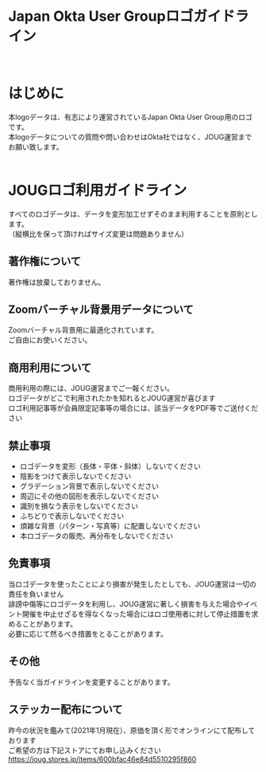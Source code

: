 # Japan Okta User Groupロゴガイドライン
<br>

# はじめに
本logoデータは、有志により運営されているJapan Okta User Group用のロゴです。<br>
本logoデータについての質問や問い合わせはOkta社ではなく、JOUG運営までお願い致します。
<br><br>

# JOUGロゴ利用ガイドライン
すべてのロゴデータは、データを変形加工せずそのまま利用することを原則とします。<br>
（縦横比を保って頂ければサイズ変更は問題ありません）

## 著作権について
著作権は放棄しておりません。

## Zoomバーチャル背景用データについて
Zoomバーチャル背景用に最適化されています。<br>
ご自由にお使いください。<br>

## 商用利用について
商用利用の際には、JOUG運営までご一報ください。<br>
ロゴデータがどこで利用されたかを知れるとJOUG運営が喜びます<br>
ロゴ利用記事等が会員限定記事等の場合には、該当データをPDF等でご送付ください

## 禁止事項
* ロゴデータを変形（長体・平体・斜体）しないでください
* 陰影をつけて表示しないでください
* グラデーション背景で表示しないでください
* 周辺にその他の図形を表示しないでください
* 識別を損なう表示をしないでください
* ふちどりで表示しないでください
* 煩雑な背景（パターン・写真等）に配置しないでください
* 本ロゴデータの販売、再分布をしないでください

## 免責事項
当ロゴデータを使ったことにより損害が発生したとしても、JOUG運営は一切の責任を負いません<br>
誹謗中傷等にロゴデータを利用し、JOUG運営に著しく損害を与えた場合やイベント開催を中止せざるを得なくなった場合にはロゴ使用者に対して停止措置を求めることがあります。<br>
必要に応じて然るべき措置をとることがあります。


## その他
予告なく当ガイドラインを変更することがあります。

## ステッカー配布について
昨今の状況を鑑みて(2021年1月現在）、原価を頂く形でオンラインにて配布しております<br>
ご希望の方は下記ストアにてお申し込みください<br>
https://joug.stores.jp/items/600bfac46e84d5510295f860


